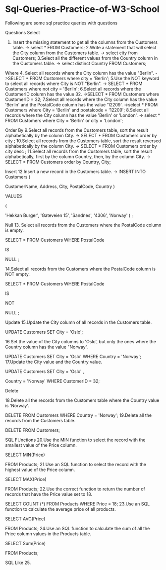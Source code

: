# Sql-Queries-Practice-of-W3-School


Following are some sql practice queries with questions


Questions
Select
1. Insert the missing statement to get all the columns from the Customers table.
-> select * FROM Customers;
2.Write a statement that will select the City column from the Customers table.
-> select city from Customers;
3.Select all the different values from the Country column in the Customers table.
-> select distinct Country FROM Customers;

Where
4. Select all records where the City column has the value "Berlin".
->SELECT * FROM Customers where city = 'Berlin';
5.Use the NOT keyword to select all records where City is NOT "Berlin".
-> SELECT * FROM Customers where not city = 'Berlin';
6.Select all records where the CustomerID column has the value 32.
->SELECT * FROM Customers where CustomerID = 32;
7.Select all records where the City column has the value 'Berlin' and the PostalCode column has the value '12209'.
->select * FROM Customers where City = 'Berlin' and postalcode  = '12209';
8.Select all records where the City column has the value 'Berlin' or 'London'.
-> select * FROM Customers where City = 'Berlin' or city = 'London';

Order By
9.Select all records from the Customers table, sort the result alphabetically by the column City.
-> SELECT * FROM Customers order by city ;
10.Select all records from the Customers table, sort the result reversed alphabetically by the column City.
-> SELECT * FROM Customers order by city desc ;
11.Select all records from the Customers table, sort the result alphabetically, first by the column Country, then, by the column City.
-> SELECT * FROM Customers order by Country, City;


Insert
12.Insert a new record in the Customers table.
-> INSERT INTO
 Customers 
(

CustomerName, 
Address, 
City, 
PostalCode,
Country
)

VALUES
 
(

'Hekkan Burger',
'Gateveien 15',
'Sandnes',
'4306',
'Norway'
)
;


Null
13. Select all records from the Customers where the PostalCode column is empty.


SELECT * FROM Customers
WHERE 
PostalCode
 
IS
 
NULL
;

14.Select all records from the Customers where the PostalCode column is NOT empty.


SELECT * FROM Customers
WHERE 
PostalCode
 
IS
 
NOT
 
NULL
;

Update
15.Update the City column of all records in the Customers table.


UPDATE
 Customers
SET
 City = 'Oslo';

 16.Set the value of the City columns to 'Oslo', but only the ones where the Country column has the value "Norway".


UPDATE
 Customers
SET
 City = 'Oslo'
WHERE
 Country = 'Norway';
 17.Update the City value and the Country value.


UPDATE
 Customers
SET
 City = 'Oslo'
,

Country
 = 'Norway'
WHERE CustomerID = 32;

Delete

18.Delete all the records from the Customers table where the Country value is 'Norway'.

DELETE FROM
 Customers
WHERE
 Country = 'Norway';
 19.Delete all the records from the Customers table.


DELETE FROM
 Customers;

 SQL FUnctions
 20.Use the MIN function to select the record with the smallest value of the Price column.


SELECT 
MIN(Price)

FROM Products;
21.Use an SQL function to select the record with the highest value of the Price column.


SELECT 
MAX(Price)

FROM Products;
22.Use the correct function to return the number of records that have the Price value set to 18.


SELECT 
COUNT
(*)
FROM Products
WHERE
 Price = 18;
 23.Use an SQL function to calculate the average price of all products.


SELECT 
AVG(Price)

FROM Products;
24.Use an SQL function to calculate the sum of all the Price column values in the Products table.


SELECT 
Sum(Price)

FROM Products;

SQL Like
25.
